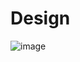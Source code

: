 # Design 

![image](https://user-images.githubusercontent.com/33990609/118323678-d5900d80-b4b5-11eb-8e91-05f0bc61d313.png)



